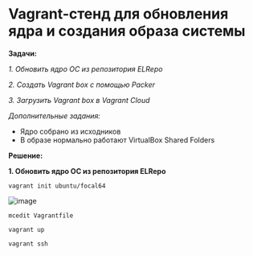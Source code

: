 # Vagrant-стенд для обновления ядра и создания образа системы

**Задачи:**

  *1. Обновить ядро ОС из репозитория ELRepo*
  
  *2. Создать Vagrant box c помощью Packer*

  *3. Загрузить Vagrant box в Vagrant Cloud*
  
   *Дополнительные задания:*
   - Ядро собрано из исходников
   - В образе нормально работают VirtualBox Shared Folders

**Решение:**

**1. Обновить ядро ОС из репозитория ELRepo**

```
vagrant init ubuntu/focal64
```

![image](https://user-images.githubusercontent.com/84719218/235877918-dbbdbea1-e3d1-4d2f-a8eb-05b874db503c.png)

```
mcedit Vagrantfile
```

```
vagrant up
```

```
vagrant ssh 
```



